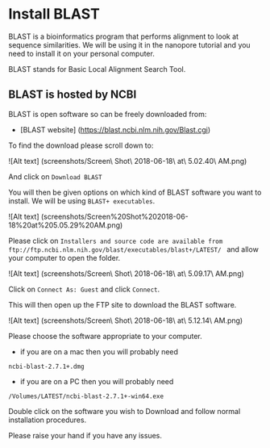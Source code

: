 # Install BLAST

BLAST is a bioinformatics program that performs alignment to look at sequence similarities. We will be using it in the nanopore tutorial and you need to install it on your personal computer.

BLAST stands for Basic Local Alignment Search Tool.

## BLAST is hosted by NCBI

BLAST is open software so can be freely downloaded from:

* [BLAST website] (https://blast.ncbi.nlm.nih.gov/Blast.cgi)

To find the download please scroll down to:

![Alt text] (screenshots/Screen\ Shot\ 2018-06-18\ at\ 5.02.40\ AM.png)

And click on ```Download BLAST```

You will then be given options on which kind of BLAST software you want to install. We will be using ```BLAST+ executables```.

![Alt text] (screenshots/Screen%20Shot%202018-06-18%20at%205.05.29%20AM.png)

Please click on ```Installers and source code are available from ftp://ftp.ncbi.nlm.nih.gov/blast/executables/blast+/LATEST/ ``` and allow your computer to open the folder.

![Alt text] (screenshots/Screen\ Shot\ 2018-06-18\ at\ 5.09.17\ AM.png)

Click on ```Connect As: Guest``` and click ```Connect```.

This will then open up the FTP site to download the BLAST software. 

![Alt text] (screenshots/Screen\ Shot\ 2018-06-18\ at\ 5.12.14\ AM.png)

Please choose the software appropriate to your computer.

* if you are on a mac then you will probably need
 
 ``` ncbi-blast-2.7.1+.dmg ```

* if you are on a PC then you will probably need 

 ```/Volumes/LATEST/ncbi-blast-2.7.1+-win64.exe```
 
Double click on the software you wish to Download and follow normal installation procedures.

Please raise your hand if you have any issues.
 
